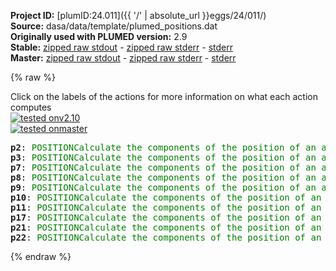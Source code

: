 **Project ID:** [plumID:24.011]({{ '/' | absolute_url }}eggs/24/011/)  
**Source:** dasa/data/template/plumed_positions.dat  
**Originally used with PLUMED version:** 2.9  
**Stable:** [zipped raw stdout](plumed_positions.dat.plumed.stdout.txt.zip) - [zipped raw stderr](plumed_positions.dat.plumed.stderr.txt.zip) - [stderr](plumed_positions.dat.plumed.stderr)  
**Master:** [zipped raw stdout](plumed_positions.dat.plumed_master.stdout.txt.zip) - [zipped raw stderr](plumed_positions.dat.plumed_master.stderr.txt.zip) - [stderr](plumed_positions.dat.plumed_master.stderr)  

{% raw %}
<div class="plumedpreheader">
<div class="headerInfo" id="value_details_data/dasa/data/template/plumed_positions.dat"> Click on the labels of the actions for more information on what each action computes </div>
<div class="containerBadge">
<div class="headerBadge"><a href="plumed_positions.dat.plumed.stderr"><img src="https://img.shields.io/badge/v2.10-passing-green.svg" alt="tested onv2.10" /></a></div>
<div class="headerBadge"><a href="plumed_positions.dat.plumed_master.stderr"><img src="https://img.shields.io/badge/master-passing-green.svg" alt="tested onmaster" /></a></div>
</div>
</div>
<pre class="plumedlisting">
<b name="data/dasa/data/template/plumed_positions.datp2" onclick='showPath("data/dasa/data/template/plumed_positions.dat","data/dasa/data/template/plumed_positions.datp2","data/dasa/data/template/plumed_positions.datp2","brown")'>p2</b>: <span class="plumedtooltip" style="color:green">POSITION<span class="right">Calculate the components of the position of an atom or atoms. <a href="https://www.plumed.org/doc-master/user-doc/html/POSITION" style="color:green">More details</a><i></i></span></span> <span class="plumedtooltip">ATOM<span class="right">the atom number<i></i></span></span>=2 <span class="plumedtooltip">SCALED_COMPONENTS<span class="right"> calculate the a, b and c scaled components of the position separately and store them as label<i></i></span></span>
<span style="display:none;" id="data/dasa/data/template/plumed_positions.datp2">The POSITION action with label <b>p2</b> calculates the following quantities:<table  align="center" frame="void" width="95%" cellpadding="5%"><tr><td width="5%"><b> Quantity </b>  </td><td><b> Description </b> </td></tr><tr><td width="5%">p2.x</td><td>the x-component of the atom position</td></tr><tr><td width="5%">p2.y</td><td>the y-component of the atom position</td></tr><tr><td width="5%">p2.z</td><td>the z-component of the atom position</td></tr><tr><td width="5%">p2.a</td><td>the normalized projection on the first lattice vector of the atom position</td></tr><tr><td width="5%">p2.b</td><td>the normalized projection on the second lattice vector of the atom position</td></tr><tr><td width="5%">p2.c</td><td>the normalized projection on the third lattice vector of the atom position</td></tr></table></span><b name="data/dasa/data/template/plumed_positions.datp3" onclick='showPath("data/dasa/data/template/plumed_positions.dat","data/dasa/data/template/plumed_positions.datp3","data/dasa/data/template/plumed_positions.datp3","brown")'>p3</b>: <span class="plumedtooltip" style="color:green">POSITION<span class="right">Calculate the components of the position of an atom or atoms. <a href="https://www.plumed.org/doc-master/user-doc/html/POSITION" style="color:green">More details</a><i></i></span></span> <span class="plumedtooltip">ATOM<span class="right">the atom number<i></i></span></span>=3 <span class="plumedtooltip">SCALED_COMPONENTS<span class="right"> calculate the a, b and c scaled components of the position separately and store them as label<i></i></span></span>
<span style="display:none;" id="data/dasa/data/template/plumed_positions.datp3">The POSITION action with label <b>p3</b> calculates the following quantities:<table  align="center" frame="void" width="95%" cellpadding="5%"><tr><td width="5%"><b> Quantity </b>  </td><td><b> Description </b> </td></tr><tr><td width="5%">p3.x</td><td>the x-component of the atom position</td></tr><tr><td width="5%">p3.y</td><td>the y-component of the atom position</td></tr><tr><td width="5%">p3.z</td><td>the z-component of the atom position</td></tr><tr><td width="5%">p3.a</td><td>the normalized projection on the first lattice vector of the atom position</td></tr><tr><td width="5%">p3.b</td><td>the normalized projection on the second lattice vector of the atom position</td></tr><tr><td width="5%">p3.c</td><td>the normalized projection on the third lattice vector of the atom position</td></tr></table></span><b name="data/dasa/data/template/plumed_positions.datp7" onclick='showPath("data/dasa/data/template/plumed_positions.dat","data/dasa/data/template/plumed_positions.datp7","data/dasa/data/template/plumed_positions.datp7","brown")'>p7</b>: <span class="plumedtooltip" style="color:green">POSITION<span class="right">Calculate the components of the position of an atom or atoms. <a href="https://www.plumed.org/doc-master/user-doc/html/POSITION" style="color:green">More details</a><i></i></span></span> <span class="plumedtooltip">ATOM<span class="right">the atom number<i></i></span></span>=7 <span class="plumedtooltip">SCALED_COMPONENTS<span class="right"> calculate the a, b and c scaled components of the position separately and store them as label<i></i></span></span>
<span style="display:none;" id="data/dasa/data/template/plumed_positions.datp7">The POSITION action with label <b>p7</b> calculates the following quantities:<table  align="center" frame="void" width="95%" cellpadding="5%"><tr><td width="5%"><b> Quantity </b>  </td><td><b> Description </b> </td></tr><tr><td width="5%">p7.x</td><td>the x-component of the atom position</td></tr><tr><td width="5%">p7.y</td><td>the y-component of the atom position</td></tr><tr><td width="5%">p7.z</td><td>the z-component of the atom position</td></tr><tr><td width="5%">p7.a</td><td>the normalized projection on the first lattice vector of the atom position</td></tr><tr><td width="5%">p7.b</td><td>the normalized projection on the second lattice vector of the atom position</td></tr><tr><td width="5%">p7.c</td><td>the normalized projection on the third lattice vector of the atom position</td></tr></table></span><b name="data/dasa/data/template/plumed_positions.datp8" onclick='showPath("data/dasa/data/template/plumed_positions.dat","data/dasa/data/template/plumed_positions.datp8","data/dasa/data/template/plumed_positions.datp8","brown")'>p8</b>: <span class="plumedtooltip" style="color:green">POSITION<span class="right">Calculate the components of the position of an atom or atoms. <a href="https://www.plumed.org/doc-master/user-doc/html/POSITION" style="color:green">More details</a><i></i></span></span> <span class="plumedtooltip">ATOM<span class="right">the atom number<i></i></span></span>=8 <span class="plumedtooltip">SCALED_COMPONENTS<span class="right"> calculate the a, b and c scaled components of the position separately and store them as label<i></i></span></span>
<span style="display:none;" id="data/dasa/data/template/plumed_positions.datp8">The POSITION action with label <b>p8</b> calculates the following quantities:<table  align="center" frame="void" width="95%" cellpadding="5%"><tr><td width="5%"><b> Quantity </b>  </td><td><b> Description </b> </td></tr><tr><td width="5%">p8.x</td><td>the x-component of the atom position</td></tr><tr><td width="5%">p8.y</td><td>the y-component of the atom position</td></tr><tr><td width="5%">p8.z</td><td>the z-component of the atom position</td></tr><tr><td width="5%">p8.a</td><td>the normalized projection on the first lattice vector of the atom position</td></tr><tr><td width="5%">p8.b</td><td>the normalized projection on the second lattice vector of the atom position</td></tr><tr><td width="5%">p8.c</td><td>the normalized projection on the third lattice vector of the atom position</td></tr></table></span><b name="data/dasa/data/template/plumed_positions.datp9" onclick='showPath("data/dasa/data/template/plumed_positions.dat","data/dasa/data/template/plumed_positions.datp9","data/dasa/data/template/plumed_positions.datp9","brown")'>p9</b>: <span class="plumedtooltip" style="color:green">POSITION<span class="right">Calculate the components of the position of an atom or atoms. <a href="https://www.plumed.org/doc-master/user-doc/html/POSITION" style="color:green">More details</a><i></i></span></span> <span class="plumedtooltip">ATOM<span class="right">the atom number<i></i></span></span>=9 <span class="plumedtooltip">SCALED_COMPONENTS<span class="right"> calculate the a, b and c scaled components of the position separately and store them as label<i></i></span></span>
<span style="display:none;" id="data/dasa/data/template/plumed_positions.datp9">The POSITION action with label <b>p9</b> calculates the following quantities:<table  align="center" frame="void" width="95%" cellpadding="5%"><tr><td width="5%"><b> Quantity </b>  </td><td><b> Description </b> </td></tr><tr><td width="5%">p9.x</td><td>the x-component of the atom position</td></tr><tr><td width="5%">p9.y</td><td>the y-component of the atom position</td></tr><tr><td width="5%">p9.z</td><td>the z-component of the atom position</td></tr><tr><td width="5%">p9.a</td><td>the normalized projection on the first lattice vector of the atom position</td></tr><tr><td width="5%">p9.b</td><td>the normalized projection on the second lattice vector of the atom position</td></tr><tr><td width="5%">p9.c</td><td>the normalized projection on the third lattice vector of the atom position</td></tr></table></span><b name="data/dasa/data/template/plumed_positions.datp10" onclick='showPath("data/dasa/data/template/plumed_positions.dat","data/dasa/data/template/plumed_positions.datp10","data/dasa/data/template/plumed_positions.datp10","brown")'>p10</b>: <span class="plumedtooltip" style="color:green">POSITION<span class="right">Calculate the components of the position of an atom or atoms. <a href="https://www.plumed.org/doc-master/user-doc/html/POSITION" style="color:green">More details</a><i></i></span></span> <span class="plumedtooltip">ATOM<span class="right">the atom number<i></i></span></span>=10 <span class="plumedtooltip">SCALED_COMPONENTS<span class="right"> calculate the a, b and c scaled components of the position separately and store them as label<i></i></span></span>
<span style="display:none;" id="data/dasa/data/template/plumed_positions.datp10">The POSITION action with label <b>p10</b> calculates the following quantities:<table  align="center" frame="void" width="95%" cellpadding="5%"><tr><td width="5%"><b> Quantity </b>  </td><td><b> Description </b> </td></tr><tr><td width="5%">p10.x</td><td>the x-component of the atom position</td></tr><tr><td width="5%">p10.y</td><td>the y-component of the atom position</td></tr><tr><td width="5%">p10.z</td><td>the z-component of the atom position</td></tr><tr><td width="5%">p10.a</td><td>the normalized projection on the first lattice vector of the atom position</td></tr><tr><td width="5%">p10.b</td><td>the normalized projection on the second lattice vector of the atom position</td></tr><tr><td width="5%">p10.c</td><td>the normalized projection on the third lattice vector of the atom position</td></tr></table></span><b name="data/dasa/data/template/plumed_positions.datp11" onclick='showPath("data/dasa/data/template/plumed_positions.dat","data/dasa/data/template/plumed_positions.datp11","data/dasa/data/template/plumed_positions.datp11","brown")'>p11</b>: <span class="plumedtooltip" style="color:green">POSITION<span class="right">Calculate the components of the position of an atom or atoms. <a href="https://www.plumed.org/doc-master/user-doc/html/POSITION" style="color:green">More details</a><i></i></span></span> <span class="plumedtooltip">ATOM<span class="right">the atom number<i></i></span></span>=11 <span class="plumedtooltip">SCALED_COMPONENTS<span class="right"> calculate the a, b and c scaled components of the position separately and store them as label<i></i></span></span>
<span style="display:none;" id="data/dasa/data/template/plumed_positions.datp11">The POSITION action with label <b>p11</b> calculates the following quantities:<table  align="center" frame="void" width="95%" cellpadding="5%"><tr><td width="5%"><b> Quantity </b>  </td><td><b> Description </b> </td></tr><tr><td width="5%">p11.x</td><td>the x-component of the atom position</td></tr><tr><td width="5%">p11.y</td><td>the y-component of the atom position</td></tr><tr><td width="5%">p11.z</td><td>the z-component of the atom position</td></tr><tr><td width="5%">p11.a</td><td>the normalized projection on the first lattice vector of the atom position</td></tr><tr><td width="5%">p11.b</td><td>the normalized projection on the second lattice vector of the atom position</td></tr><tr><td width="5%">p11.c</td><td>the normalized projection on the third lattice vector of the atom position</td></tr></table></span><b name="data/dasa/data/template/plumed_positions.datp17" onclick='showPath("data/dasa/data/template/plumed_positions.dat","data/dasa/data/template/plumed_positions.datp17","data/dasa/data/template/plumed_positions.datp17","brown")'>p17</b>: <span class="plumedtooltip" style="color:green">POSITION<span class="right">Calculate the components of the position of an atom or atoms. <a href="https://www.plumed.org/doc-master/user-doc/html/POSITION" style="color:green">More details</a><i></i></span></span> <span class="plumedtooltip">ATOM<span class="right">the atom number<i></i></span></span>=17 <span class="plumedtooltip">SCALED_COMPONENTS<span class="right"> calculate the a, b and c scaled components of the position separately and store them as label<i></i></span></span>
<span style="display:none;" id="data/dasa/data/template/plumed_positions.datp17">The POSITION action with label <b>p17</b> calculates the following quantities:<table  align="center" frame="void" width="95%" cellpadding="5%"><tr><td width="5%"><b> Quantity </b>  </td><td><b> Description </b> </td></tr><tr><td width="5%">p17.x</td><td>the x-component of the atom position</td></tr><tr><td width="5%">p17.y</td><td>the y-component of the atom position</td></tr><tr><td width="5%">p17.z</td><td>the z-component of the atom position</td></tr><tr><td width="5%">p17.a</td><td>the normalized projection on the first lattice vector of the atom position</td></tr><tr><td width="5%">p17.b</td><td>the normalized projection on the second lattice vector of the atom position</td></tr><tr><td width="5%">p17.c</td><td>the normalized projection on the third lattice vector of the atom position</td></tr></table></span><b name="data/dasa/data/template/plumed_positions.datp21" onclick='showPath("data/dasa/data/template/plumed_positions.dat","data/dasa/data/template/plumed_positions.datp21","data/dasa/data/template/plumed_positions.datp21","brown")'>p21</b>: <span class="plumedtooltip" style="color:green">POSITION<span class="right">Calculate the components of the position of an atom or atoms. <a href="https://www.plumed.org/doc-master/user-doc/html/POSITION" style="color:green">More details</a><i></i></span></span> <span class="plumedtooltip">ATOM<span class="right">the atom number<i></i></span></span>=21 <span class="plumedtooltip">SCALED_COMPONENTS<span class="right"> calculate the a, b and c scaled components of the position separately and store them as label<i></i></span></span>
<span style="display:none;" id="data/dasa/data/template/plumed_positions.datp21">The POSITION action with label <b>p21</b> calculates the following quantities:<table  align="center" frame="void" width="95%" cellpadding="5%"><tr><td width="5%"><b> Quantity </b>  </td><td><b> Description </b> </td></tr><tr><td width="5%">p21.x</td><td>the x-component of the atom position</td></tr><tr><td width="5%">p21.y</td><td>the y-component of the atom position</td></tr><tr><td width="5%">p21.z</td><td>the z-component of the atom position</td></tr><tr><td width="5%">p21.a</td><td>the normalized projection on the first lattice vector of the atom position</td></tr><tr><td width="5%">p21.b</td><td>the normalized projection on the second lattice vector of the atom position</td></tr><tr><td width="5%">p21.c</td><td>the normalized projection on the third lattice vector of the atom position</td></tr></table></span><b name="data/dasa/data/template/plumed_positions.datp22" onclick='showPath("data/dasa/data/template/plumed_positions.dat","data/dasa/data/template/plumed_positions.datp22","data/dasa/data/template/plumed_positions.datp22","brown")'>p22</b>: <span class="plumedtooltip" style="color:green">POSITION<span class="right">Calculate the components of the position of an atom or atoms. <a href="https://www.plumed.org/doc-master/user-doc/html/POSITION" style="color:green">More details</a><i></i></span></span> <span class="plumedtooltip">ATOM<span class="right">the atom number<i></i></span></span>=22 <span class="plumedtooltip">SCALED_COMPONENTS<span class="right"> calculate the a, b and c scaled components of the position separately and store them as label<i></i></span></span>
<span style="display:none;" id="data/dasa/data/template/plumed_positions.datp22">The POSITION action with label <b>p22</b> calculates the following quantities:<table  align="center" frame="void" width="95%" cellpadding="5%"><tr><td width="5%"><b> Quantity </b>  </td><td><b> Description </b> </td></tr><tr><td width="5%">p22.x</td><td>the x-component of the atom position</td></tr><tr><td width="5%">p22.y</td><td>the y-component of the atom position</td></tr><tr><td width="5%">p22.z</td><td>the z-component of the atom position</td></tr><tr><td width="5%">p22.a</td><td>the normalized projection on the first lattice vector of the atom position</td></tr><tr><td width="5%">p22.b</td><td>the normalized projection on the second lattice vector of the atom position</td></tr><tr><td width="5%">p22.c</td><td>the normalized projection on the third lattice vector of the atom position</td></tr></table></span></pre>
{% endraw %}
